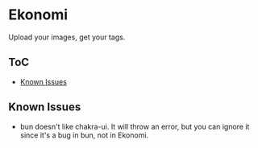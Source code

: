 # Ekonomi

Upload your images, get your tags.

## ToC

- [Known Issues](#known-issues)

## Known Issues

- bun doesn't like chakra-ui. It will throw an error, but you can ignore it since it's a bug in bun, not in Ekonomi.
